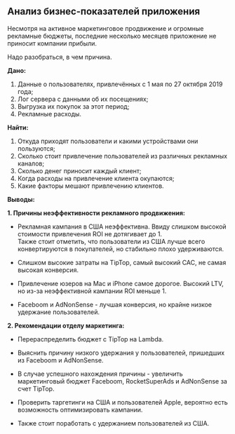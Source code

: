 ## Анализ бизнес-показателей приложения ##

Несмотря на активное маркетинговое продвижение и огромные рекламные бюджеты, последние несколько месяцев приложение не приносит компании прибыли.

Надо разобраться, в чем причина.

**Дано:**
1. Данные о пользователях, привлечённых с 1 мая по 27 октября 2019 года;
2. Лог сервера с данными об их посещениях;
3. Выгрузка их покупок за этот период;
4. Рекламные расходы.

**Найти:**
1. Откуда приходят пользователи и какими устройствами они пользуются;
2. Сколько стоит привлечение пользователей из различных рекламных каналов;
3. Сколько денег приносит каждый клиент;
4. Когда расходы на привлечение клиента окупаются;
5. Какие факторы мешают привлечению клиентов.



**Выводы:**

**1. Причины неэффективности рекламного продвижения:**

  - Рекламная кампания в США неэффективна. Ввиду слишком высокой стоимости привлечения ROI не дотягивает до 1.  
Также стоит отметить, что пользователи из США лучше всего конвертируются в покупателей, но стабильно плохо удерживаются.

  - Слишком высокие затраты на TipTop, самый высокий САС, не самая высокая конверсия. 

  - Привлечение юзеров на Mac и iPhone самое дорогое. Высокий LTV, но из-за неэффективной кампании ROI меньше 1.

  - Faceboom и AdNonSense - лучшая конверсия, но крайне низкое удержание пользователей.


**2. Рекомендации отделу маркетинга:**

- Перераспределить бюджет с TipTop на Lambda.

- Выяснить причину низкого удержания у пользователей, пришедших из Faceboom и AdNonSense.

- В случае успешного нахождения причины - увеличить маркетинговый бюджет Faceboom, RocketSuperAds и AdNonSense за счет TipTop.

- Проверить таргетинги на США и пользователей Apple, вероятно есть возможность оптимизировать кампании.

- Также стоит поработать с удержанием пользователей из США.
